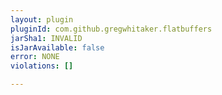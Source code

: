```yaml
---
layout: plugin
pluginId: com.github.gregwhitaker.flatbuffers
jarSha1: INVALID
isJarAvailable: false
error: NONE
violations: []

---
```

